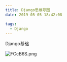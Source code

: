 ```yaml
---
title: Django思维导图
date: 2019-05-05 18:42:08

tags:
  - Django
---
```




Django基础

<!--more-->

![FCcB6S.png](https://s1.ax1x.com/2018/11/21/FCcB6S.png)



